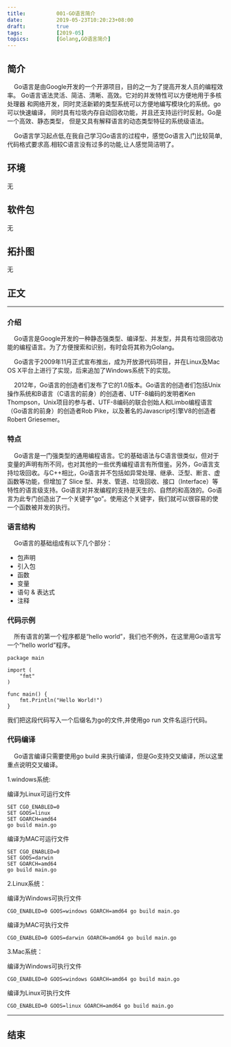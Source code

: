 ```yaml
---
title:          001-GO语言简介
date:           2019-05-23T10:20:23+08:00
draft:          true
tags:           [2019-05]
topics:         [Golang,GO语言简介]
---
```


## 简介

&nbsp;&nbsp;&nbsp;&nbsp;Go语言是由Google开发的一个开源项目，目的之一为了提高开发人员的编程效率。 Go语言语法灵活、简洁、清晰、高效。它对的并发特性可以方便地用于多核处理器 和网络开发，同时灵活新颖的类型系统可以方便地编写模块化的系统。go可以快速编译， 同时具有垃圾内存自动回收功能，并且还支持运行时反射。Go是一个高效、静态类型， 但是又具有解释语言的动态类型特征的系统级语法。

&nbsp;&nbsp;&nbsp;&nbsp;Go语言学习起点低,在我自己学习Go语言的过程中，感觉Go语言入门比较简单,代码格式要求高.相较C语言没有过多的功能,让人感觉简洁明了。
<!--more-->

## 环境

无

## 软件包

无

## 拓扑图

无


## 正文
---

### 介绍

&nbsp;&nbsp;&nbsp;&nbsp;Go语言是Google开发的一种静态强类型、编译型、并发型，并具有垃圾回收功能的编程语言。为了方便搜索和识别，有时会将其称为Golang。

&nbsp;&nbsp;&nbsp;&nbsp;Go语言于2009年11月正式宣布推出，成为开放源代码项目，并在Linux及Mac OS X平台上进行了实现，后来追加了Windows系统下的实现。

&nbsp;&nbsp;&nbsp;&nbsp;2012年，Go语言的创造者们发布了它的1.0版本。Go语言的创造者们包括Unix操作系统和B语言（C语言的前身）的创造者、UTF-8编码的发明者Ken Thompson，Unix项目的参与者、UTF-8编码的联合创始人和Limbo编程语言（Go语言的前身）的创造者Rob Pike，以及著名的Javascript引擎V8的创造者Robert Griesemer。

### 特点

&nbsp;&nbsp;&nbsp;&nbsp;Go语言是一门强类型的通用编程语言。它的基础语法与C语言很类似，但对于变量的声明有所不同，也对其他的一些优秀编程语言有所借鉴。另外，Go语言支持垃圾回收。与C++相比，Go语言并不包括如异常处理、继承、泛型、断言、虚函数等功能，但增加了 Slice 型、并发、管道、垃圾回收、接口（Interface）等特性的语言级支持。Go语言对并发编程的支持是天生的、自然的和高效的。Go语言为此专门创造出了一个关键字“go”。使用这个关键字，我们就可以很容易的使一个函数被并发的执行。

### 语言结构

&nbsp;&nbsp;&nbsp;&nbsp;Go语言的基础组成有以下几个部分：

* 包声明
* 引入包
* 函数
* 变量
* 语句 & 表达式
* 注释

### 代码示例

&nbsp;&nbsp;&nbsp;&nbsp;所有语言的第一个程序都是“hello world”，我们也不例外，在这里用Go语言写一个“hello world”程序。

    package main

    import (
    	"fmt"
    )

    func main() {
    	fmt.Println("Hello World!")
    }

我们把这段代码写入一个后缀名为go的文件,并使用go run 文件名运行代码。


### 代码编译

&nbsp;&nbsp;&nbsp;&nbsp;Go语言编译只需要使用go build 来执行编译，但是Go支持交叉编译，所以这里重点说明交叉编译。

1.windows系统:

编译为Linux可运行文件

    SET CGO_ENABLED=0
    SET GOOS=linux
    SET GOARCH=amd64
    go build main.go

编译为MAC可运行文件

    SET CGO_ENABLED=0
    SET GOOS=darwin
    SET GOARCH=amd64
    go build main.go


2.Linux系统：

编译为Windows可执行文件

    CGO_ENABLED=0 GOOS=windows GOARCH=amd64 go build main.go

编译为MAC可执行文件

    CGO_ENABLED=0 GOOS=darwin GOARCH=amd64 go build main.go


3.Mac系统：

编译为Windows可执行文件

    CGO_ENABLED=0 GOOS=windows GOARCH=amd64 go build main.go

编译为Linux可执行文件

    CGO_ENABLED=0 GOOS=linux GOARCH=amd64 go build main.go



---
## 结束